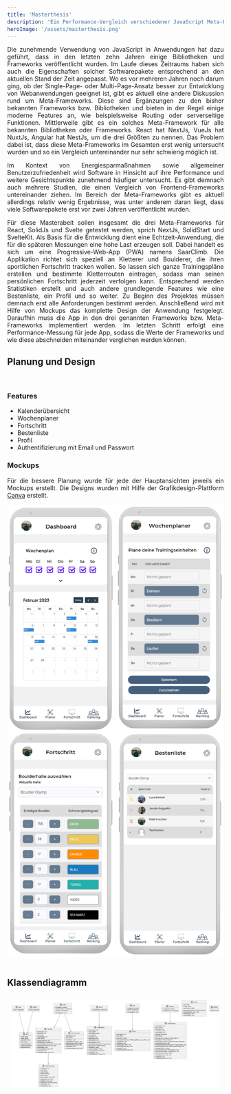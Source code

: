 ```yaml
---
title: 'Masterthesis'
description: 'Ein Performance-Vergleich verschiedener JavaScript Meta-Frameworks im Kontext einer Echtzeit-Applikation'
heroImage: '/assets/masterthesis.png'
---
```


Die zunehmende Verwendung von JavaScript in Anwendungen hat dazu geführt, dass in
den letzten zehn Jahren einige Bibliotheken und Frameworks veröffentlicht wurden. Im Laufe
dieses Zeitraums haben sich auch die Eigenschaften solcher Softwarepakete entsprechend
an den aktuellen Stand der Zeit angepasst. Wo es vor mehreren Jahren noch darum ging,
ob der Single-Page- oder Multi-Page-Ansatz besser zur Entwicklung von Webanwendungen
geeignet ist, gibt es aktuell eine andere Diskussion rund um Meta-Frameworks. Diese sind
Ergänzungen zu den bisher bekannten Frameworks bzw. Bibliotheken und bieten in der
Regel einige moderne Features an, wie beispielsweise Routing oder serverseitige
Funktionen. Mittlerweile gibt es ein solches Meta-Framework für alle bekannten Bibliotheken
oder Frameworks. React hat NextJs, VueJs hat NuxtJs, Angular hat NestJs, um die drei
Größten zu nennen. Das Problem dabei ist, dass diese Meta-Frameworks im Gesamten erst
wenig untersucht wurden und so ein Vergleich untereinander nur sehr schwierig möglich ist.

Im Kontext von Energiesparmaßnahmen sowie allgemeiner Benutzerzufriedenheit wird
Software in Hinsicht auf ihre Performance und weitere Gesichtspunkte zunehmend häufiger
untersucht. Es gibt demnach auch mehrere Studien, die einen Vergleich von
Frontend-Frameworks untereinander ziehen. Im Bereich der Meta-Frameworks gibt es
aktuell allerdings relativ wenig Ergebnisse, was unter anderem daran liegt, dass viele
Softwarepakete erst vor zwei Jahren veröffentlicht wurden.

Für diese Masterabeit sollen insgesamt die drei Meta-Frameworks für React, SolidJs und Svelte getestet werden,
sprich NextJs, SolidStart und SvelteKit. Als Basis für die Entwicklung dient eine
Echtzeit-Anwendung, die für die späteren Messungen eine hohe Last erzeugen soll. Dabei
handelt es sich um eine Progressive-Web-App (PWA) namens SaarClimb. Die Applikation
richtet sich speziell an Kletterer und Boulderer, die ihren sportlichen Fortschritt tracken
wollen. So lassen sich ganze Trainingspläne erstellen und bestimmte Kletterrouten
eintragen, sodass man seinen persönlichen Fortschritt jederzeit verfolgen kann.
Entsprechend werden Statistiken erstellt und auch andere grundlegende Features wie eine
Bestenliste, ein Profil und so weiter. Zu Beginn des Projektes müssen demnach erst alle
Anforderungen bestimmt werden. Anschließend wird mit Hilfe von Mockups das komplette
Design der Anwendung festgelegt. Daraufhin muss die App in den drei genannten
Frameworks bzw. Meta-Frameworks implementiert werden. Im letzten Schritt erfolgt eine
Performance-Messung für jede App, sodass die Werte der Frameworks und wie diese
abschneiden miteinander verglichen werden können.

## Planung und Design

<br />

### Features

- Kalenderübersicht
- Wochenplaner
- Fortschritt
- Bestenliste
- Profil
- Authentifizierung mit Email und Passwort

### Mockups

Für die bessere Planung wurde für jede der Hauptansichten jeweils ein Mockups erstellt.
Die Designs wurden mit Hilfe der Grafikdesign-Plattform [Canva](https://canva.com/) erstellt.

<div class="mockups" style="text-align:center;display:flex;justify-content:space-between">
    <img src="/public/assets/projects/mockup-1.png" alt="Mockup 1 - Dashboard" width="250">
    <img src="/public/assets/projects/mockup-2.png" alt="Mockup 2 - Planer" width="250">
    <img src="/public/assets/projects/mockup-3.png" alt="Mockup 3 - Fortschritt" width="250">
    <img src="/public/assets/projects/mockup-4.png" alt="Mockup 4 - Bestenliste" width="250">
</div>

<br />

## Klassendiagramm
<div class="img-hover-zoom" style="box-shadow: var(--box-shadow--light);margin-inline:auto;border-radius:2%;padding:2%;">
    <a href="/public/assets/projects/class-diagram.png">
        <img src="/public/assets/projects/class-diagram.png" alt="Klassendiagramm">
    </a>
</div>

<style>
    p {
        text-align: justify;
    }
    .img-hover-zoom img {
        transition: transform .5s ease;
    }
    .img-hover-zoom:hover img {
        transform: scale(1.02);
    }
    @media (max-width: 1100px) {
        div {
            flex-wrap: wrap;
            justify-content: center;
        }
    }
    @media (max-width: 600px) {
        .mockups img {
            width: 50%;
        }
}
</style>
